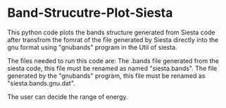 # Band-Strucutre-Plot-Siesta
This python code plots the bands structure generated from Siesta code after transfrom the fomrat of the file generated by Siesta directly into the gnu format using "gnubands" program in the Util of siesta.

The files needed to run this code are:
    The .bands file generated from the siesta code, this file must be renamed as named "siesta.bands".
    The file generated by the "gnubands" program, this file must be renamed as "siesta.bands.gnu.dat".
    
The user can decide the range of energy.
